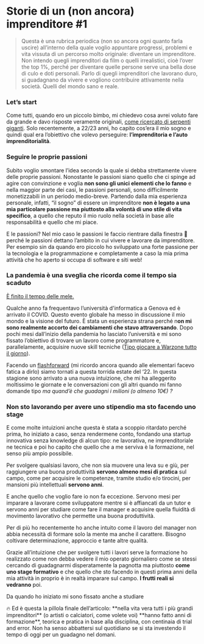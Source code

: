 # Storie di un (non ancora) imprenditore #1

> Questa è una rubrica periodica (non so ancora ogni quanto farla uscire) all’interno della quale voglio appuntare progressi, problemi e vita vissuta di un percorso molto originale: diventare un imprenditore. Non intendo quegli imprenditori da film o quelli irrealistici, cioè l’over the top 1%, perché per diventare quelle persone serve una bella dose di culo e doti personali. Parlo di quegli imprenditori che lavorano duro, si guadagnano da vivere e vogliono contribuire attivamente nella società. Quelli del mondo sano e reale.
> 

### Let’s start

Come tutti, quando ero un piccolo bimbo, mi chiedevo cosa avrei voluto fare da grande e davo risposte veramente originali, [come ricercato di serpenti giganti](https://www.youtube.com/watch?v=Y7GHqFC1njE). Solo recentemente, a 22/23 anni, ho capito cos’era il mio sogno e quindi qual era l’obiettivo che volevo perseguire: **l’imprenditoria e l’auto imprenditorialità**.

### Seguire le proprie passioni

Subito voglio smontare l’idea secondo la quale si debba strettamente vivere delle proprie passioni. Nonostante le passioni siano quello che ci spinge ad agire con convinzione e voglia **non sono gli unici elementi che lo fanno** e nella maggior parte dei casi, le passioni personali, sono difficilmente monetizzabili in un periodo medio-breve. Partendo dalla mia esperienza personale, infatti, “il sogno” di essere un imprenditore **non è legato a una mia particolare passione ma piuttosto alla volontà di uno stile di vita specifico**, a quello che reputo il mio ruolo nella società in base alle responsabilità e quello che mi piace.

E le passioni? Nel mio caso le passioni le faccio rientrare dalla finestra 🤣 perché le passioni dettano l’ambito in cui vivere e lavorare da imprenditore. Per esempio sin da quando ero piccolo ho sviluppato una forte passione per la tecnologia e la programmazione e completamente a caso la mia prima attività che ho aperto si occupa di software e siti web!

### La pandemia è una sveglia che ricorda come il tempo sia scaduto

[È finito il tempo delle mele.](https://youtu.be/hVl6LvwYdEU?t=1081)

Qualche anno fa frequentavo l’università d'informatica a Genova ed è arrivato il COVID. Questo evento globale ha messo in discussione il mio mondo e la visione del futuro. È stata un esperienza strana perché n**on mi sono realmente accorto dei cambiamenti che stavo attraversando**. Dopo pochi mesi dall’inizio della pandemia ho lasciato l’università e mi sono fissato l’obiettivo di trovare un lavoro come programmatore e, parallelamente, acquisire nuove skill tecniche ([Tipo giocare a Warzone tutto il giorno](https://www.youtube.com/watch?v=1Fs0C7f9LMM)).

Facendo un [flashforward](https://it.wikipedia.org/wiki/Prolessi) (mi ricordo ancora quando alle elementari facevo fatica a dirlo) siamo tornati a questa torrida estate del ‘22. In questa stagione sono arrivato a una nuova intuizione, che mi ha alleggerito moltissimo le giornate e le conversazioni con gli altri quando mi fanno domande tipo *ma quand’è che guadagni i milioni (o almeno 10€) ?*

### Non sto lavorando per avere uno stipendio ma sto facendo uno stage

E come molte intuizioni anche questa è stata a scoppio ritardato perché prima, ho iniziato a caso, senza rendermene conto, fondando una startup innovativa senza knowledge di alcun tipo: ne lavorativa, ne imprenditoriale ne tecnica e poi ho capito che quello che a me serviva è la formazione, nel senso più ampio possibile.

Per svolgere qualsiasi lavoro, che non sia muovere una leva su e giù, per raggiungere una buona produttività **servono almeno mesi di pratica** sul campo, come per acquisire le competenze, tramite studio e/o tirocini, per mansioni più intellettuali **servono anni**.

E anche quello che voglio fare io non fa eccezione. Servono mesi per imparare a lavorare come sviluppatore mentre si è affiancati da un tutor e servono anni per studiare come fare il manager e acquisire quella fluidità di movimento lavorativo che permette una buona produttività.

Per di più ho recentemente ho anche intuito come il lavoro del manager non abbia necessità di formare solo la mente ma anche il carattere. Bisogno coltivare determinazione, approccio e tante altre qualità.

Grazie all’intuizione che per svolgere tutti i lavori serve la formazione ho realizzato come non debba vedere il mio operato giornaliero come se stessi cercando di guadagnarmi disperatamente la pagnotta ma piuttosto **come uno stage formativo** e che quello che sto facendo in questi prima anni della mia attività in proprio è in realtà imparare sul campo. **I frutti reali si vedranno** poi.

Da quando ho iniziato mi sono fissato anche a studiare

<aside>
🔥 Ed è questa la pillola finale dell’articolo: **nella vita vera tutti i più grandi imprenditori** (o artisti o calciatori, come volete voi) **hanno fatto anni di formazione**, teorica e pratica in base alla disciplina, con centinaia di trial and error. Non ha senso abbattersi sul quotidiano se si sta investendo il tempo di oggi per un guadagno nel domani.

</aside>